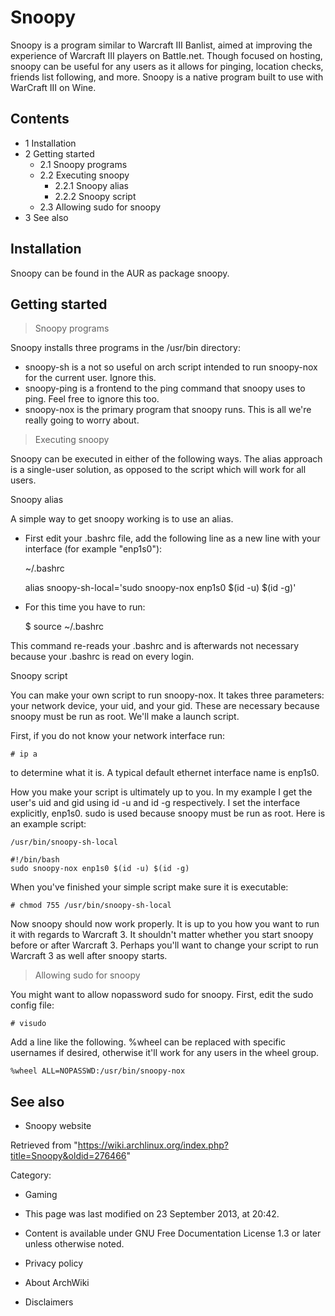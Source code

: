 Snoopy
======

Snoopy is a program similar to Warcraft III Banlist, aimed at improving
the experience of Warcraft III players on Battle.net. Though focused on
hosting, snoopy can be useful for any users as it allows for pinging,
location checks, friends list following, and more. Snoopy is a native
program built to use with WarCraft III on Wine.

Contents
--------

-   1 Installation
-   2 Getting started
    -   2.1 Snoopy programs
    -   2.2 Executing snoopy
        -   2.2.1 Snoopy alias
        -   2.2.2 Snoopy script
    -   2.3 Allowing sudo for snoopy
-   3 See also

Installation
------------

Snoopy can be found in the AUR as package snoopy.

Getting started
---------------

> Snoopy programs

Snoopy installs three programs in the /usr/bin directory:

-   snoopy-sh is a not so useful on arch script intended to run
    snoopy-nox for the current user. Ignore this.
-   snoopy-ping is a frontend to the ping command that snoopy uses to
    ping. Feel free to ignore this too.
-   snoopy-nox is the primary program that snoopy runs. This is all
    we're really going to worry about.

> Executing snoopy

Snoopy can be executed in either of the following ways. The alias
approach is a single-user solution, as opposed to the script which will
work for all users.

Snoopy alias

A simple way to get snoopy working is to use an alias.

-   First edit your .bashrc file, add the following line as a new line
    with your interface (for example "enp1s0"):

    ~/.bashrc

    alias snoopy-sh-local='sudo snoopy-nox enp1s0 $(id -u) $(id -g)'

-   For this time you have to run:

     $ source ~/.bashrc

This command re-reads your .bashrc and is afterwards not necessary
because your .bashrc is read on every login.

Snoopy script

You can make your own script to run snoopy-nox. It takes three
parameters: your network device, your uid, and your gid. These are
necessary because snoopy must be run as root. We'll make a launch
script.

First, if you do not know your network interface run:

    # ip a

to determine what it is. A typical default ethernet interface name is
enp1s0.

How you make your script is ultimately up to you. In my example I get
the user's uid and gid using id -u and id -g respectively. I set the
interface explicitly, enp1s0. sudo is used because snoopy must be run as
root. Here is an example script:

    /usr/bin/snoopy-sh-local

    #!/bin/bash
    sudo snoopy-nox enp1s0 $(id -u) $(id -g)

When you've finished your simple script make sure it is executable:

    # chmod 755 /usr/bin/snoopy-sh-local

Now snoopy should now work properly. It is up to you how you want to run
it with regards to Warcraft 3. It shouldn't matter whether you start
snoopy before or after Warcraft 3. Perhaps you'll want to change your
script to run Warcraft 3 as well after snoopy starts.

> Allowing sudo for snoopy

You might want to allow nopassword sudo for snoopy. First, edit the sudo
config file:

    # visudo

Add a line like the following. %wheel can be replaced with specific
usernames if desired, otherwise it'll work for any users in the wheel
group.

    %wheel ALL=NOPASSWD:/usr/bin/snoopy-nox

See also
--------

-   Snoopy website

Retrieved from
"https://wiki.archlinux.org/index.php?title=Snoopy&oldid=276466"

Category:

-   Gaming

-   This page was last modified on 23 September 2013, at 20:42.
-   Content is available under GNU Free Documentation License 1.3 or
    later unless otherwise noted.
-   Privacy policy
-   About ArchWiki
-   Disclaimers
